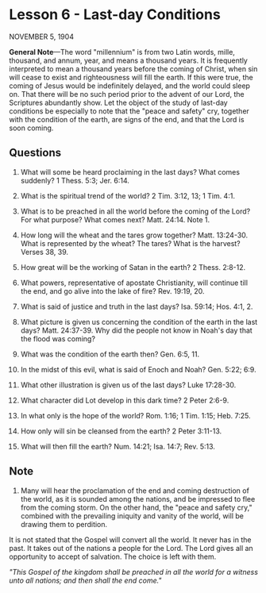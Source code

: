 # Lesson 6 - Last-day Conditions

NOVEMBER 5, 1904

**General Note**—The word "millennium" is from two Latin words, mille, thousand, and annum, year, and means a thousand years. It is frequently interpreted to mean a thousand years before the coming of Christ, when sin will cease to exist and righteousness will fill the earth. If this were true, the coming of Jesus would be indefinitely delayed, and the world could sleep on. That there will be no such period prior to the advent of our Lord, the Scriptures abundantly show. Let the object of the study of last-day conditions be especially to note that the "peace and safety" cry, together with the condition of the earth, are signs of the end, and that the Lord is soon coming.

## Questions

1. What will some be heard proclaiming in the last days? What comes suddenly? 1 Thess. 5:3; Jer. 6:14.

2. What is the spiritual trend of the world? 2 Tim. 3:12, 13; 1 Tim. 4:1.

3. What is to be preached in all the world before the coming of the Lord? For what purpose? What comes next? Matt. 24:14. Note 1.

4. How long will the wheat and the tares grow together? Matt. 13:24-30. What is represented by the wheat? The tares? What is the harvest? Verses 38, 39.

5. How great will be the working of Satan in the earth? 2 Thess. 2:8-12.

6. What powers, representative of apostate Christianity, will continue till the end, and go alive into the lake of fire? Rev. 19:19, 20.

7. What is said of justice and truth in the last days? Isa. 59:14; Hos. 4:1, 2.

8. What picture is given us concerning the condition of the earth in the last days? Matt. 24:37-39. Why did the people not know in Noah's day that the flood was coming?

9. What was the condition of the earth then? Gen. 6:5, 11.

10. In the midst of this evil, what is said of Enoch and Noah? Gen. 5:22; 6:9.

11. What other illustration is given us of the last days? Luke 17:28-30.

12. What character did Lot develop in this dark time? 2 Peter 2:6-9.

13. In what only is the hope of the world? Rom. 1:16; 1 Tim. 1:15; Heb. 7:25.

14. How only will sin be cleansed from the earth? 2 Peter 3:11-13.

15. What will then fill the earth? Num. 14:21; Isa. 14:7; Rev. 5:13.

## Note

1. Many will hear the proclamation of the end and coming destruction of the world, as it is sounded among the nations, and be impressed to flee from the coming storm. On the other hand, the "peace and safety cry," combined with the prevailing iniquity and vanity of the world, will be drawing them to perdition.

It is not stated that the Gospel will convert all the world. It never has in the past. It takes out of the nations a people for the Lord. The Lord gives all an opportunity to accept of salvation. The choice is left with them.

*"This Gospel of the kingdom shall be preached in all the world for a witness unto all nations; and then shall the end come."*